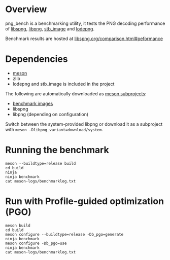 # Overview

png_bench is a benchmarking utility, it tests the PNG decoding performance of [libspng](https://libspng.org), [libpng](http://www.libpng.org/pub/png/libpng.html), [stb_image](https://github.com/nothings/stb/blob/master/stb_image.h) and [lodepng](https://github.com/lvandeve/lodepng).

Benchmark results are hosted at [libspng.org/comparison.html#peformance](https://libspng.org/benchmarks)

# Dependencies

* [meson](https://mesonbuild.com)
* zlib
* lodepng and stb_image is included in the project

The following are automatically downloaded as [meson subprojects](https://mesonbuild.com/Wrap-dependency-system-manual.html):
* [benchmark images](https://gitlab.com/randy408/benchmark_images/) 
* libspng
* libpng (depending on configuration)

Switch between the system-provided libpng or download it as a subproject with `meson -Dlibpng_variant=download/system`.

# Running the benchmark

```
meson --buildtype=release build
cd build
ninja
ninja benchmark
cat meson-logs/benchmarklog.txt
```

# Run with Profile-guided optimization (PGO)

```
meson build
cd build
meson configure --buildtype=release -Db_pgo=generate
ninja benchmark
meson configure -Db_pgo=use
ninja benchmark
cat meson-logs/benchmarklog.txt
```